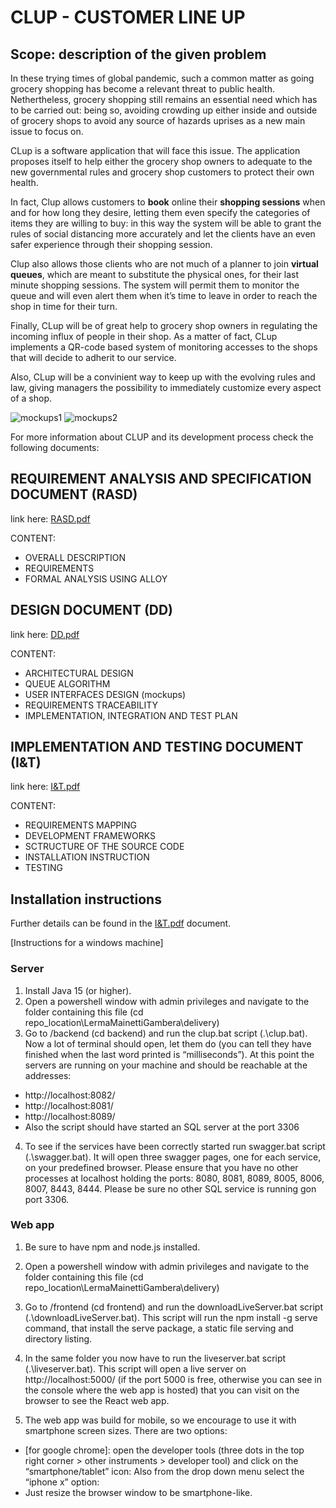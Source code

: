# CLUP - CUSTOMER LINE UP

## Scope: description of the given problem

In these trying times of global pandemic, such a common matter as going grocery shopping has become
a relevant threat to public health. Nethertheless, grocery shopping still remains an essential need which
has to be carried out: being so, avoiding crowding up either inside and outside of grocery shops to avoid
any source of hazards uprises as a new main issue to focus on.

CLup is a software application that will face this issue. The application
proposes itself to help either the grocery shop owners to adequate to the new governmental rules and
grocery shop customers to protect their own health.

In fact, Clup allows customers to **book** online their **shopping sessions** when and for how long they
desire, letting them even specify the categories of items they are willing to buy: in this way the system
will be able to grant the rules of social distancing more accurately and let the clients have an even safer
experience through their shopping session.

Clup also allows those clients who are not much of a planner to join **virtual queues**, which are meant
to substitute the physical ones, for their last minute shopping sessions. The system will permit them to
monitor the queue and will even alert them when it’s time to leave in order to reach the shop in time for
their turn.

Finally, CLup will be of great help to grocery shop owners in regulating the incoming influx of people
in their shop. As a matter of fact, CLup implements a QR-code based system of monitoring accesses to
the shops that will decide to adherit to our service.

Also, CLup will be a convinient way to keep up with the evolving rules and law, giving managers the
possibility to immediately customize every aspect of a shop.

![mockups1](https://github.com/LudoLe/LermaMainettiGambera/blob/master/images/mockups1.JPG "mockups1")
![mockups2](https://github.com/LudoLe/LermaMainettiGambera/blob/master/images/mockups2.JPG "mockups2")

For more information about CLUP and its development process check the following documents:


## REQUIREMENT ANALYSIS AND SPECIFICATION DOCUMENT (RASD)

link here: [RASD.pdf](https://github.com/LudoLe/LermaMainettiGambera/blob/master/delivery/RASD.pdf)

CONTENT:
- OVERALL DESCRIPTION
- REQUIREMENTS
- FORMAL ANALYSIS USING ALLOY

## DESIGN DOCUMENT (DD)

link here: [DD.pdf](https://github.com/LudoLe/LermaMainettiGambera/blob/master/delivery/DD2.pdf)

CONTENT:
- ARCHITECTURAL DESIGN
- QUEUE ALGORITHM
- USER INTERFACES DESIGN (mockups)
- REQUIREMENTS TRACEABILITY
- IMPLEMENTATION, INTEGRATION AND TEST PLAN

## IMPLEMENTATION AND TESTING DOCUMENT (I&T)

link here: [I&T.pdf](https://github.com/LudoLe/LermaMainettiGambera/blob/master/delivery/I%26T.pdf)

CONTENT:
- REQUIREMENTS MAPPING
- DEVELOPMENT FRAMEWORKS
- SCTRUCTURE OF THE SOURCE CODE
- INSTALLATION INSTRUCTION
- TESTING


## Installation instructions

Further details can be found in the [I&T.pdf](https://github.com/LudoLe/LermaMainettiGambera/blob/master/delivery/I%26T.pdf) document.

[Instructions for a windows machine]

### Server

1. Install Java 15 (or higher).
2. Open a powershell window with admin privileges and navigate to the folder
containing this file (cd repo_location\LermaMainettiGambera\delivery)
3. Go to /backend (cd backend) and run the clup.bat script (.\clup.bat).
Now a lot of terminal should open, let them do (you can tell they have finished when
the last word printed is “milliseconds”).
At this point the servers are running on your machine and should be reachable at the
addresses:
  - http://localhost:8082/
  - http://localhost:8081/
  - http://localhost:8089/
  - Also the script should have started an SQL server at the port 3306
4. To see if the services have been correctly started run swagger.bat script
(.\swagger.bat). It will open three swagger pages, one for each service, on your
predefined browser.
Please ensure that you have no other processes at localhost holding the ports: 8080, 8081,
8089, 8005, 8006, 8007, 8443, 8444.
Please be sure no other SQL service is running gon port 3306.

### Web app

1. Be sure to have npm and node.js installed.

2. Open a powershell window with admin privileges and navigate to the folder
containing this file (cd repo_location\LermaMainettiGambera\delivery)

3. Go to /frontend (cd frontend) and run the downloadLiveServer.bat script
(.\downloadLiveServer.bat). This script will run the npm install -g serve
command, that install the serve package, a static file serving and directory listing.

4. In the same folder you now have to run the liveserver.bat script
(.\liveserver.bat). This script will open a live server on http://localhost:5000/ (if
the port 5000 is free, otherwise you can see in the console where the web app is
hosted) that you can visit on the browser to see the React web app.

5. The web app was build for mobile, so we encourage to use it with smartphone
screen sizes. There are two options:
  - [for google chrome]: open the developer tools (three dots in the top
  right corner > other instruments > developer tool) and click on the
  “smartphone/tablet” icon:
  Also from the drop down menu select the “iphone x” option:
  - Just resize the browser window to be smartphone-like.
